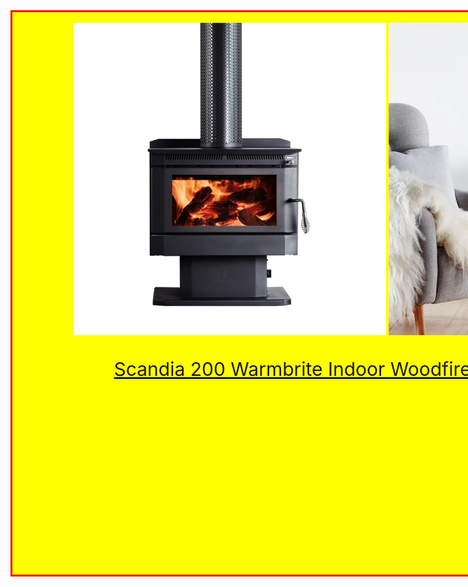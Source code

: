 <html>

<body>

<div id="mr-content">
<div class="mr-title">
</div>

<br>

<img src="scandia200.jpg" height="500" width="500" align="middle">
<img src="scandia200_1_.jpg" height="500" width="500" align="middle">


<div class="mr-scandia200">
<br>
<a href="https://www.bunnings.com.au/scandia-200-warmbrite-indoor-woodfire-heater_p3171489">Scandia 200 Warmbrite Indoor Woodfire Heater</a>
</div>

<style>



#mr-content{
width:1200px;
height:900px;
background:yellow;
border:3px solid red;
text-align: center;
}

.mr-scandia200{
position: relative;
left:50px;
width:800px;
bottom:50px;
height:auto;
padding: auto;
background:;
color:white;
margin:50px;
font-size:30px;
}

</style>
